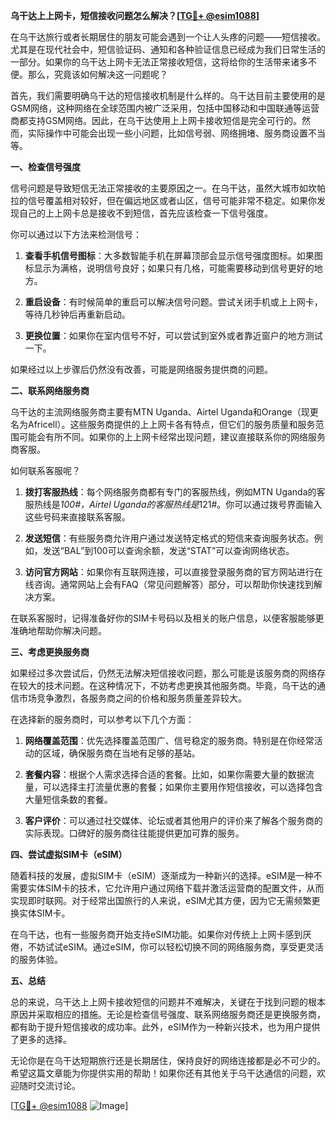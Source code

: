 **乌干达上上网卡，短信接收问题怎么解决？[[TG💪+ @esim1088](https://t.me/s/esim1088)]**

在乌干达旅行或者长期居住的朋友可能会遇到一个让人头疼的问题——短信接收。尤其是在现代社会中，短信验证码、通知和各种验证信息已经成为我们日常生活的一部分。如果你的乌干达上网卡无法正常接收短信，这将给你的生活带来诸多不便。那么，究竟该如何解决这一问题呢？

首先，我们需要明确乌干达的短信接收机制是什么样的。乌干达目前主要使用的是GSM网络，这种网络在全球范围内被广泛采用，包括中国移动和中国联通等运营商都支持GSM网络。因此，在乌干达使用上上网卡接收短信是完全可行的。然而，实际操作中可能会出现一些小问题，比如信号弱、网络拥堵、服务商设置不当等。

**一、检查信号强度**

信号问题是导致短信无法正常接收的主要原因之一。在乌干达，虽然大城市如坎帕拉的信号覆盖相对较好，但在偏远地区或者山区，信号可能非常不稳定。如果你发现自己的上上网卡总是接收不到短信，首先应该检查一下信号强度。

你可以通过以下方法来检测信号：

1. **查看手机信号图标**：大多数智能手机在屏幕顶部会显示信号强度图标。如果图标显示为满格，说明信号良好；如果只有几格，可能需要移动到信号更好的地方。
   
2. **重启设备**：有时候简单的重启可以解决信号问题。尝试关闭手机或上上网卡，等待几秒钟后再重新启动。

3. **更换位置**：如果你在室内信号不好，可以尝试到室外或者靠近窗户的地方测试一下。

如果经过以上步骤后仍然没有改善，可能是网络服务提供商的问题。

**二、联系网络服务商**

乌干达的主流网络服务商主要有MTN Uganda、Airtel Uganda和Orange（现更名为Africell）。这些服务商提供的上上网卡各有特点，但它们的服务质量和服务范围可能会有所不同。如果你的上上网卡经常出现问题，建议直接联系你的网络服务商客服。

如何联系客服呢？

1. **拨打客服热线**：每个网络服务商都有专门的客服热线，例如MTN Uganda的客服热线是*100#，Airtel Uganda的客服热线是*121#。你可以通过拨号界面输入这些号码来直接联系客服。

2. **发送短信**：有些服务商允许用户通过发送特定格式的短信来查询服务状态。例如，发送“BAL”到100可以查询余额，发送“STAT”可以查询网络状态。

3. **访问官方网站**：如果你有互联网连接，可以直接登录服务商的官方网站进行在线咨询。通常网站上会有FAQ（常见问题解答）部分，可以帮助你快速找到解决方案。

在联系客服时，记得准备好你的SIM卡号码以及相关的账户信息，以便客服能够更准确地帮助你解决问题。

**三、考虑更换服务商**

如果经过多次尝试后，仍然无法解决短信接收问题，那么可能是该服务商的网络存在较大的技术问题。在这种情况下，不妨考虑更换其他服务商。毕竟，乌干达的通信市场竞争激烈，各服务商之间的价格和服务质量差异较大。

在选择新的服务商时，可以参考以下几个方面：

1. **网络覆盖范围**：优先选择覆盖范围广、信号稳定的服务商。特别是在你经常活动的区域，确保服务商在当地有足够的基站。

2. **套餐内容**：根据个人需求选择合适的套餐。比如，如果你需要大量的数据流量，可以选择主打流量优惠的套餐；如果你主要用作短信接收，可以选择包含大量短信条数的套餐。

3. **客户评价**：可以通过社交媒体、论坛或者其他用户的评价来了解各个服务商的实际表现。口碑好的服务商往往能提供更加可靠的服务。

**四、尝试虚拟SIM卡（eSIM）**

随着科技的发展，虚拟SIM卡（eSIM）逐渐成为一种新兴的选择。eSIM是一种不需要实体SIM卡的技术，它允许用户通过网络下载并激活运营商的配置文件，从而实现即时联网。对于经常出国旅行的人来说，eSIM尤其方便，因为它无需频繁更换实体SIM卡。

在乌干达，也有一些服务商开始支持eSIM功能。如果你对传统上上网卡感到厌倦，不妨试试eSIM。通过eSIM，你可以轻松切换不同的网络服务商，享受更灵活的服务体验。

**五、总结**

总的来说，乌干达上上网卡接收短信的问题并不难解决，关键在于找到问题的根本原因并采取相应的措施。无论是检查信号强度、联系网络服务商还是更换服务商，都有助于提升短信接收的成功率。此外，eSIM作为一种新兴技术，也为用户提供了更多的选择。

无论你是在乌干达短期旅行还是长期居住，保持良好的网络连接都是必不可少的。希望这篇文章能为你提供实用的帮助！如果你还有其他关于乌干达通信的问题，欢迎随时交流讨论。

[[TG💪+ @esim1088](https://t.me/s/esim1088) ![Image](https://i.postimg.cc/4NQfJmqS/Snipaste-2025-05-13-00-14-12.png)]